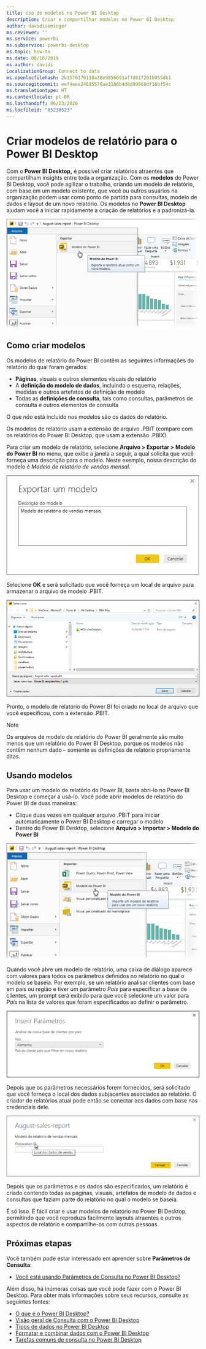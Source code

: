 ```yaml
---
title: Uso de modelos no Power BI Desktop
description: Criar e compartilhar modelos no Power BI Desktop
author: davidiseminger
ms.reviewer: ''
ms.service: powerbi
ms.subservice: powerbi-desktop
ms.topic: how-to
ms.date: 08/16/2019
ms.author: davidi
LocalizationGroup: Connect to data
ms.openlocfilehash: 2b1570176138a38e9856691af7d81f201b055db1
ms.sourcegitcommit: eef4eee24695570ae3186b4d8d99660df16bf54c
ms.translationtype: HT
ms.contentlocale: pt-BR
ms.lasthandoff: 06/23/2020
ms.locfileid: "85238523"
---
```

# <a name="create-report-templates-for-power-bi-desktop"></a>Criar modelos de relatório para o Power BI Desktop

Com o **Power BI Desktop,** é possível criar relatórios atraentes que compartilham insights entre toda a organização. Com os **modelos** do Power BI Desktop, você pode agilizar o trabalho, criando um modelo de relatório, com base em um modelo existente, que você ou outros usuários na organização podem usar como ponto de partida para consultas, modelo de dados e layout de um novo relatório. Os modelos no **Power BI Desktop** ajudam você a iniciar rapidamente a criação de relatórios e a padronizá-la.

![Exportar o relatório como um modelo](media/desktop-templates/desktop-templates-01.png)

## <a name="creating-templates"></a>Como criar modelos

Os modelos de relatório do Power BI contêm as seguintes informações do relatório do qual foram gerados:

* **Páginas**, visuais e outros elementos visuais do relatório
* A **definição do modelo de dados**, incluindo o esquema, relações, medidas e outros artefatos de definição de modelo
* Todas as **definições de consulta**, tais como consultas, parâmetros de consulta e outros elementos de consulta

O que *não* está incluído nos modelos são os dados do relatório. 

Os modelos de relatório usam a extensão de arquivo .PBIT (compare com os relatórios do Power BI Desktop, que usam a extensão .PBIX). 

Para criar um modelo de relatório, selecione **Arquivo > Exportar > Modelo do Power BI** no menu, que exibe a janela a seguir, a qual solicita que você forneça uma descrição para o modelo. Neste exemplo, nossa descrição do modelo é *Modelo de relatório de vendas mensal*.

![Caixa de diálogo de descrição Exportar modelo](media/desktop-templates/desktop-templates-02.png)

Selecione **OK** e será solicitado que você forneça um local de arquivo para armazenar o arquivo de modelo .PBIT.

![Local do modelo](media/desktop-templates/desktop-templates-03.png)

Pronto, o modelo de relatório do Power BI foi criado no local de arquivo que você especificou, com a extensão .PBIT.

> [!NOTE]
> Os arquivos de modelo de relatório do Power BI geralmente são muito menos que um relatório do Power BI Desktop, porque os modelos não contêm nenhum dado – somente as definições de relatório propriamente ditas. 

## <a name="using-templates"></a>Usando modelos

Para usar um modelo de relatório do Power BI, basta abri-lo no Power BI Desktop e começar a usá-lo. Você pode abrir modelos de relatório do Power BI de duas maneiras:

* Clique duas vezes em qualquer arquivo .PBIT para iniciar automaticamente o Power BI Desktop e carregar o modelo
* Dentro do Power BI Desktop, selecione **Arquivo > Importar > Modelo do Power BI**

![Importar um modelo](media/desktop-templates/desktop-templates-04.png)

Quando você abre um modelo de relatório, uma caixa de diálogo aparece com valores para todos os parâmetros definidos no relatório no qual o modelo se baseia. Por exemplo, se um relatório analisar clientes com base em país ou região e tiver um parâmetro *País* para especificar a base de clientes, um prompt será exibido para que você selecione um valor para *País* na lista de valores que foram especificados ao definir o parâmetro. 

![Especificar parâmetros para um modelo](media/desktop-templates/desktop-templates-05a.png)

Depois que os parâmetros necessários forem fornecidos, será solicitado que você forneça o local dos dados subjacentes associados ao relatório. O criador de relatórios atual pode então se conectar aos dados com base nas credenciais dele.

![Especificar o local dos dados para um modelo](media/desktop-templates/desktop-templates-05.png)

Depois que os parâmetros e os dados são especificados, um relatório é criado contendo todas as páginas, visuais, artefatos de modelo de dados e consultas que faziam parte do relatório no qual o modelo se baseia. 

É só isso. É fácil criar e usar modelos de relatório no Power BI Desktop, permitindo que você reproduza facilmente layouts atraentes e outros aspectos de relatório e compartilhe-os com outras pessoas.

## <a name="next-steps"></a>Próximas etapas
Você também pode estar interessado em aprender sobre **Parâmetros de Consulta**:
* [Você está usando Parâmetros de Consulta no Power BI Desktop?](https://docs.microsoft.com/power-query/power-query-query-parameters)

Além disso, há inúmeras coisas que você pode fazer com o Power BI Desktop. Para obter mais informações sobre seus recursos, consulte as seguintes fontes:

* [O que é o Power BI Desktop?](../fundamentals/desktop-what-is-desktop.md)
* [Visão geral de Consulta com o Power BI Desktop](../transform-model/desktop-query-overview.md)
* [Tipos de dados no Power BI Desktop](../connect-data/desktop-data-types.md)
* [Formatar e combinar dados com o Power BI Desktop](../connect-data/desktop-shape-and-combine-data.md)
* [Tarefas comuns de consulta no Power BI Desktop](../transform-model/desktop-common-query-tasks.md)    
